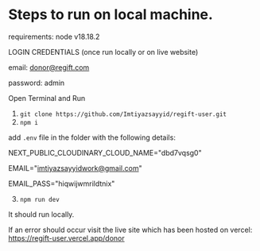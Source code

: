 

# Steps to run on local machine.

requirements:
node v18.18.2

LOGIN CREDENTIALS (once run locally or on live website)

email: donor@regift.com

password: admin


Open Terminal and Run

1. `git clone https://github.com/Imtiyazsayyid/regift-user.git`
2. `npm i`


add `.env` file in the folder with the following details:

NEXT_PUBLIC_CLOUDINARY_CLOUD_NAME="dbd7vqsg0"

EMAIL="imtiyazsayyidwork@gmail.com"

EMAIL_PASS="hiqwijwmrildtnix"


3. `npm run dev`

It should run locally.

If an error should occur visit the live site which has been hosted on vercel: https://regift-user.vercel.app/donor





